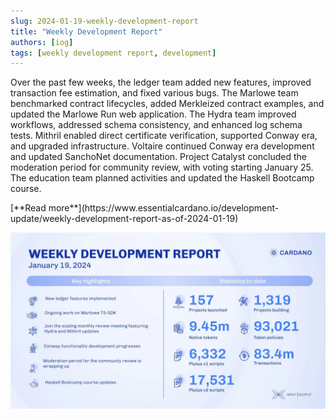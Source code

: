 ```yaml
---
slug: 2024-01-19-weekly-development-report
title: "Weekly Development Report"
authors: [iog]
tags: [weekly development report, development]
---
```


Over the past few weeks, the ledger team added new features, improved transaction fee estimation, and fixed various bugs. The Marlowe team benchmarked contract lifecycles, added Merkleized contract examples, and updated the Marlowe Run web application. The Hydra team improved workflows, addressed schema consistency, and enhanced log schema tests. Mithril enabled direct certificate verification, supported Conway era, and upgraded infrastructure. Voltaire continued Conway era development and updated SanchoNet documentation. Project Catalyst concluded the moderation period for community review, with voting starting January 25. The education team planned activities and updated the Haskell Bootcamp course.

<div style={{ textAlign: 'right' }}>
 [**Read more**](https://www.essentialcardano.io/development-update/weekly-development-report-as-of-2024-01-19)
</div>

 ![weekly development report](./banner.webp)

